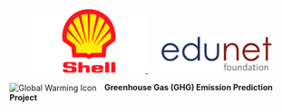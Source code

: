 <p align="center">
  <a href="https://github.com/Soumya2-Roy/Edunet-Shell-Internship/blob/93363f22c7c5a695930f8636b48f84211363daf5/MyFolder/Shell-Logo.png?raw=true">
    <img src="https://github.com/Soumya2-Roy/Edunet-Shell-Internship/blob/93363f22c7c5a695930f8636b48f84211363daf5/MyFolder/Shell-Logo.png?raw=true" alt="Shell Logo" width="200">
  </a>
  &nbsp;&nbsp;&nbsp;&nbsp;
  <a href="https://github.com/Soumya2-Roy/Edunet-Shell-Internship/blob/f5708f4bdc9a5de165609f6d61fe81f54d5fc28c/MyFolder/Edunet-Foundation-logo.png?raw=true">
    <img src="https://github.com/Soumya2-Roy/Edunet-Shell-Internship/blob/f5708f4bdc9a5de165609f6d61fe81f54d5fc28c/MyFolder/Edunet-Foundation-logo.png?raw=true" alt="Edunet Foundation Logo" width="200">
  </a>
</p>
<p>
  <img src="https://tycoonsuccess.com/wp-content/uploads/2023/05/The-Science-of-Climate-Change-Understanding-Global-Warming-and-its-Impacts-01-1.jpg" alt="Global Warming Icon" width="30" style="vertical-align: middle; margin-right: 10px;">
  <strong>Greenhouse Gas (GHG) Emission Prediction Project</strong>
</p>
